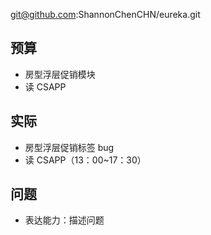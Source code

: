 
git@github.com:ShannonChenCHN/eureka.git


## 预算

- 房型浮层促销模块
- 读 CSAPP

## 实际

- 房型浮层促销标签 bug
- 读 CSAPP（13：00~17：30）

## 问题

- 表达能力：描述问题